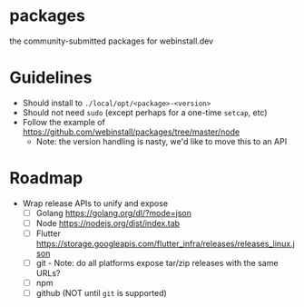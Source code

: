 # packages
the community-submitted packages for webinstall.dev

# Guidelines

- Should install to `./local/opt/<package>-<version>`
- Should not need `sudo` (except perhaps for a one-time `setcap`, etc)
- Follow the example of <https://github.com/webinstall/packages/tree/master/node>
  - Note: the version handling is nasty, we'd like to move this to an API
  
# Roadmap

- Wrap release APIs to unify and expose
  - [ ] Golang <https://golang.org/dl/?mode=json>
  - [ ] Node <https://nodejs.org/dist/index.tab>
  - [ ] Flutter <https://storage.googleapis.com/flutter_infra/releases/releases_linux.json>
  - [ ] git
        - Note: do all platforms expose tar/zip releases with the same URLs?
  - [ ] npm
  - [ ] github (NOT until `git` is supported)
